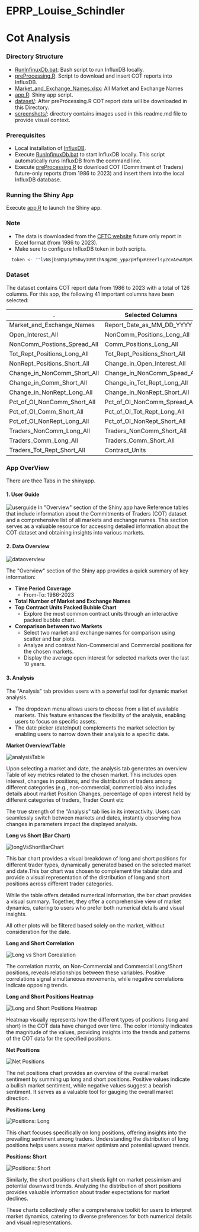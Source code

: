 # EPRP_Louise_Schindler

# Cot Analysis



### Directory Structure

* [RunInfinuxDb.bat](RunInfinuxDb.bat): Bash script to run InfluxDB locally.
* [preProcessing.R](preProcessing.R): Script to download and insert COT reports into InfluxDB.
* [Market_and_Exchange_Names.xlsx](Market_and_Exchange_Names.xlsx): All Market and Exchange Names
* [app.R](app.R): Shiny app script.
* [dataset/](dataset/): After preProcessing.R  COT report data will be downloaded in this Directory.
* [screenshots/](screenshots/): directory contains images used in this readme.md file to provide visual context.



### Prerequisites

* Local installation of [InfluxDB](https://docs.influxdata.com/influxdb/v2/install/).
* Execute [RunInfinuxDb.bat](RunInfinuxDb.bat) to start InfluxDB locally. This script automatically runs InfluxDB from the command line.
* Execute [preProcessing.R](preProcessing.R) to download COT (Commitment of Traders) future-only reports (from 1986 to 2023) and insert them into the local InfluxDB database.

### Running the Shiny App

Execute [app.R](app.R) to launch the Shiny app.


### Note

* The data is downloaded from the [CFTC website](https://www.cftc.gov/MarketReports/CommitmentsofTraders/HistoricalCompressed/index.htm) future only report in Excel format (from 1986 to 2023).
* Make sure to configure InfluxDB token in both scripts.

```R
  token <- ""lvNsjbSNYpIyM50wy1U9tIhN3gzWD_yppZpHfqxKEEerlsy2cvAewUVpMJT8uog9n9NVMXT7eyhdLd9CC6ZqcA==""
```




### Dataset

The dataset contains COT report data from 1986 to 2023 with a total of 126 columns. For this app, the following 41 important columns have been selected:


|   .           | **Selected Columns**              | .              
| ---------------------------------- | ----------------------------------|  ---------------------------------- |
| Market_and_Exchange_Names         | Report_Date_as_MM_DD_YYYY          | CFTC_Contract_Market_Code          |
| Open_Interest_All                  | NonComm_Positions_Long_All         | NonComm_Positions_Short_All        |
| NonComm_Postions_Spread_All        | Comm_Positions_Long_All            | Comm_Positions_Short_All           |
| Tot_Rept_Positions_Long_All        | Tot_Rept_Positions_Short_All       | NonRept_Positions_Long_All         |
| NonRept_Positions_Short_All        | Change_in_Open_Interest_All        | Change_in_NonComm_Long_All         |
| Change_in_NonComm_Short_All        | Change_in_NonComm_Spead_All        | Change_in_Comm_Long_All            |
| Change_in_Comm_Short_All           | Change_in_Tot_Rept_Long_All        | Change_in_Tot_Rept_Short_All       |
| Change_in_NonRept_Long_All         | Change_in_NonRept_Short_All        | Pct_of_OI_NonComm_Long_All         |
| Pct_of_OI_NonComm_Short_All        | Pct_of_OI_NonComm_Spread_All       | Pct_of_OI_Comm_Long_All            |
| Pct_of_OI_Comm_Short_All           | Pct_of_OI_Tot_Rept_Long_All        | Pct_of_OI_Tot_Rept_Short_All       |
| Pct_of_OI_NonRept_Long_All         | Pct_of_OI_NonRept_Short_All        | Traders_Tot_All                    |
| Traders_NonComm_Long_All           | Traders_NonComm_Short_All          | Traders_NonComm_Spread_All         |
| Traders_Comm_Long_All               | Traders_Comm_Short_All              | Traders_Tot_Rept_Long_All          |
| Traders_Tot_Rept_Short_All          | Contract_Units                      |



### App OverView

There are thee Tabs in the shinyapp.




#### 1. User Guide

![userguide](screenshots/userguide.png)
In "Overview" section of the Shiny app have Reference tables that include information about the Commitments of Traders (COT) dataset and a comprehensive list of all markets and exchange names. This section serves as a valuable resource for accessing detailed information about the COT dataset and obtaining insights into various markets.
#### 2. Data Overview

![dataoverview](screenshots/overview.png)

The "Overview" section of the Shiny app provides a quick summary of key information:

- **Time Period Coverage**
  - From-To: 1986-2023
- **Total Number of Market and Exchange Names**
- **Top Contract Units Packed Bubble Chart**
    - Explore the most common contract units through an interactive packed bubble chart.
- **Comparison between two Markets**
  - Select two market and exchange names for comparison using scatter and bar plots.
  - Analyze and contrast Non-Commercial and Commercial positions for the chosen markets.
  - Display the average open interest for selected markets over the last 10 years.
#### 3. Analysis


The "Analysis" tab provides users with a powerful tool for dynamic market analysis. 

- The dropdown menu allows users to choose from a list of available markets. This feature enhances the flexibility of the analysis, enabling users to focus on specific assets.
- The date picker (dateInput) complements the market selection by enabling users to narrow down their analysis to a specific date.

**Market Overview/Table**

![analysisTable](screenshots/analysisTable.png)

Upon selecting a market and date, the analysis tab generates an overview Table of key metrics related to the chosen market. This includes open interest, changes in positions, and the distribution of traders among different categories (e.g., non-commercial, commercial) also includes details about market Position Changes, percentage of open interest held by different categories of traders, Trader Count etc


The true strength of the "Analysis" tab lies in its interactivity. Users can seamlessly switch between markets and dates, instantly observing how changes in parameters impact the displayed analysis. 

**Long vs Short (Bar Chart)**

![longVsShortBarChart](screenshots/longVsShortBarchart.png)


This bar chart provides a visual breakdown of long and short positions for different trader types, dynamically generated based on the selected market and date.This bar chart was chosen to complement the tabular data and provide a visual representation of the distribution of long and short positions across different trader categories.

While the table offers detailed numerical information, the bar chart provides a visual summary. Together, they offer a comprehensive view of market dynamics, catering to users who prefer both numerical details and visual insights.

All other plots will be filtered based solely on the market, without consideration for the date.

**Long and Short Correlation**

![Long vs Short Corealation](screenshots/longVsShortCorelation.png)

The correlation matrix, on Non-Commercial and Commercial Long/Short positions, reveals relationships between these variables. Positive correlations signal simultaneous movements, while negative correlations indicate opposing trends.

**Long and Short Positions Heatmap**

![Long and Short Positions Heatmap](screenshots/longAndShortHeatMap.png)


Heatmap visually represents how the different types of positions (long and short) in the COT data have changed over time. The color intensity indicates the magnitude of the values, providing insights into the trends and patterns of the COT data for the specified positions.


**Net Positions**

![Net Positions](screenshots/netPosition.png)


The net positions chart provides an overview of the overall market sentiment by summing up long and short positions. Positive values indicate a bullish market sentiment, while negative values suggest a bearish sentiment. It serves as a valuable tool for gauging the overall market direction.

**Positions: Long**

![Positions: Long](screenshots/positionLong.png)


This chart focuses specifically on long positions, offering insights into the prevailing sentiment among traders. Understanding the distribution of long positions helps users assess market optimism and potential upward trends.

**Positions: Short**

![Positions: Short](screenshots/positionShort.png)


Similarly, the short positions chart sheds light on market pessimism and potential downward trends. Analyzing the distribution of short positions provides valuable information about trader expectations for market declines.


These charts collectively offer a comprehensive toolkit for users to interpret market dynamics, catering to diverse preferences for both numerical details and visual representations.

